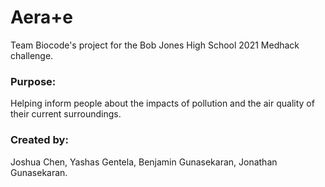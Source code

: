 # Aera+e
Team Biocode's project for the Bob Jones High School 2021 Medhack challenge.

### Purpose:
Helping inform people about the impacts of pollution and the air quality of their current surroundings.
    
### Created by:
Joshua Chen, Yashas Gentela, Benjamin Gunasekaran, Jonathan Gunasekaran.